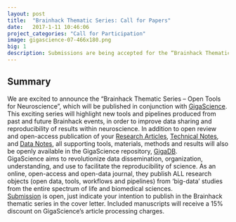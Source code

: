 ```yaml
---
layout: post
title:  "Brainhack Thematic Series: Call for Papers"
date:   2017-1-11 10:46:06
project_categories: "Call for Participation"
image: gigascience-07-466x180.png
big: 1
description: Submissions are being accepted for the “Brainhack Thematic Series – Open Tools for Neuroscience” published in the GigaScience Journal.
---
```

## Summary
We are excited to announce the “Brainhack Thematic Series – Open Tools for Neuroscience”, which will be published in conjunction with [GigaScience](http://www.gigasciencejournal.com/). This exciting series will highlight new tools and pipelines produced from past and future Brainhack events, in order to improve data sharing and reproducibility of results within neuroscience. In addition to open review and open-access publication of your [Research Articles](http://www.gigasciencejournal.com/authors/instructions/research), [Technical Notes](http://www.gigasciencejournal.com/authors/instructions/technicalnote), and [Data Notes](http://www.gigasciencejournal.com/authors/instructions/datanote), all supporting tools, materials, methods and results will also be openly available in the GigaScience repository, [GigaDB](http://gigadb.org/).  
GigaScience aims to revolutionize data dissemination, organization, understanding, and use to facilitate the reproducibility of science. As an online, open-access and open-data journal, they publish ALL research objects (open data, tools, workflows and pipelines) from ‘big-data’ studies from the entire spectrum of life and biomedical sciences.  
[Submission](https://www.editorialmanager.com/giga/default.aspx) is open, just indicate your intention to publish in the Brainhack thematic series in the cover letter. Included manuscripts will receive a 15% discount on GigaScience’s article processing charges.
